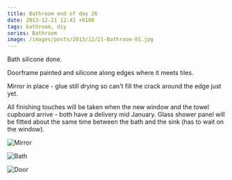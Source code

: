 ```yaml
---
title: Bathroom end of day 26
date: 2013-12-21 12:41 +0100
tags: bathroom, diy
series: Bathroom
image: /images/posts/2013/12/21-Bathroom-01.jpg
---
```


Bath silicone done.

Doorframe painted and silicone along edges where it meets tiles.

Mirror in place - glue still drying so can't fill the crack around the edge just yet.

All finishing touches will be taken when the new window and the towel cupboard arrive - both have a delivery mid January. Glass shower panel will be fitted about the same time between the bath and the sink (has to wait on the window).

![Mirror](/images/posts/2013/12/21-Bathroom-01.jpg)

![Bath](/images/posts/2013/12/21-Bathroom-02.jpg)

![Door](/images/posts/2013/12/21-Bathroom-03.jpg)
